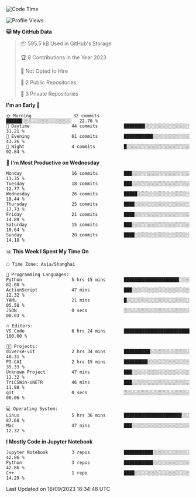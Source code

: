 <!--START_SECTION:waka-->
![Code Time](http://img.shields.io/badge/Code%20Time-377%20hrs%2040%20mins-blue)

![Profile Views](http://img.shields.io/badge/Profile%20Views-1-blue)

**🐱 My GitHub Data** 

> 📦 595.5 kB Used in GitHub's Storage 
 > 
> 🏆 8 Contributions in the Year 2023
 > 
> 🚫 Not Opted to Hire
 > 
> 📜 2 Public Repositories 
 > 
> 🔑 3 Private Repositories 
 > 
**I'm an Early 🐤** 

```text
🌞 Morning                32 commits          ██████░░░░░░░░░░░░░░░░░░░   22.70 % 
🌆 Daytime                44 commits          ████████░░░░░░░░░░░░░░░░░   31.21 % 
🌃 Evening                61 commits          ███████████░░░░░░░░░░░░░░   43.26 % 
🌙 Night                  4 commits           █░░░░░░░░░░░░░░░░░░░░░░░░   02.84 % 
```
📅 **I'm Most Productive on Wednesday** 

```text
Monday                   16 commits          ███░░░░░░░░░░░░░░░░░░░░░░   11.35 % 
Tuesday                  18 commits          ███░░░░░░░░░░░░░░░░░░░░░░   12.77 % 
Wednesday                26 commits          █████░░░░░░░░░░░░░░░░░░░░   18.44 % 
Thursday                 25 commits          ████░░░░░░░░░░░░░░░░░░░░░   17.73 % 
Friday                   21 commits          ████░░░░░░░░░░░░░░░░░░░░░   14.89 % 
Saturday                 15 commits          ███░░░░░░░░░░░░░░░░░░░░░░   10.64 % 
Sunday                   20 commits          ████░░░░░░░░░░░░░░░░░░░░░   14.18 % 
```


📊 **This Week I Spent My Time On** 

```text
🕑︎ Time Zone: Asia/Shanghai

💬 Programming Languages: 
Python                   5 hrs 15 mins       █████████████████████░░░░   82.08 % 
ActionScript             47 mins             ███░░░░░░░░░░░░░░░░░░░░░░   12.32 % 
YAML                     21 mins             █░░░░░░░░░░░░░░░░░░░░░░░░   05.58 % 
JSON                     0 secs              ░░░░░░░░░░░░░░░░░░░░░░░░░   00.03 % 

🔥 Editors: 
VS Code                  6 hrs 24 mins       █████████████████████████   100.00 % 

🐱‍💻 Projects: 
diverse-vit              2 hrs 34 mins       ██████████░░░░░░░░░░░░░░░   40.31 % 
PI-CAI                   2 hrs 15 mins       █████████░░░░░░░░░░░░░░░░   35.33 % 
Unknown Project          47 mins             ███░░░░░░░░░░░░░░░░░░░░░░   12.32 % 
TriCSWin-UNETR           46 mins             ███░░░░░░░░░░░░░░░░░░░░░░   11.98 % 
git                      0 secs              ░░░░░░░░░░░░░░░░░░░░░░░░░   00.06 % 

💻 Operating System: 
Linux                    5 hrs 36 mins       ██████████████████████░░░   87.68 % 
Mac                      47 mins             ███░░░░░░░░░░░░░░░░░░░░░░   12.32 % 
```

**I Mostly Code in Jupyter Notebook** 

```text
Jupyter Notebook         3 repos             ███████████░░░░░░░░░░░░░░   42.86 % 
Python                   3 repos             ███████████░░░░░░░░░░░░░░   42.86 % 
C++                      1 repo              ████░░░░░░░░░░░░░░░░░░░░░   14.29 % 
```




 Last Updated on 16/09/2023 18:34:48 UTC
<!--END_SECTION:waka-->
